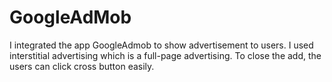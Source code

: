 # GoogleAdMob
I integrated the app GoogleAdmob to show advertisement to users. I used interstitial advertising which is a full-page advertising. To close the add, the users can click cross button easily. 
